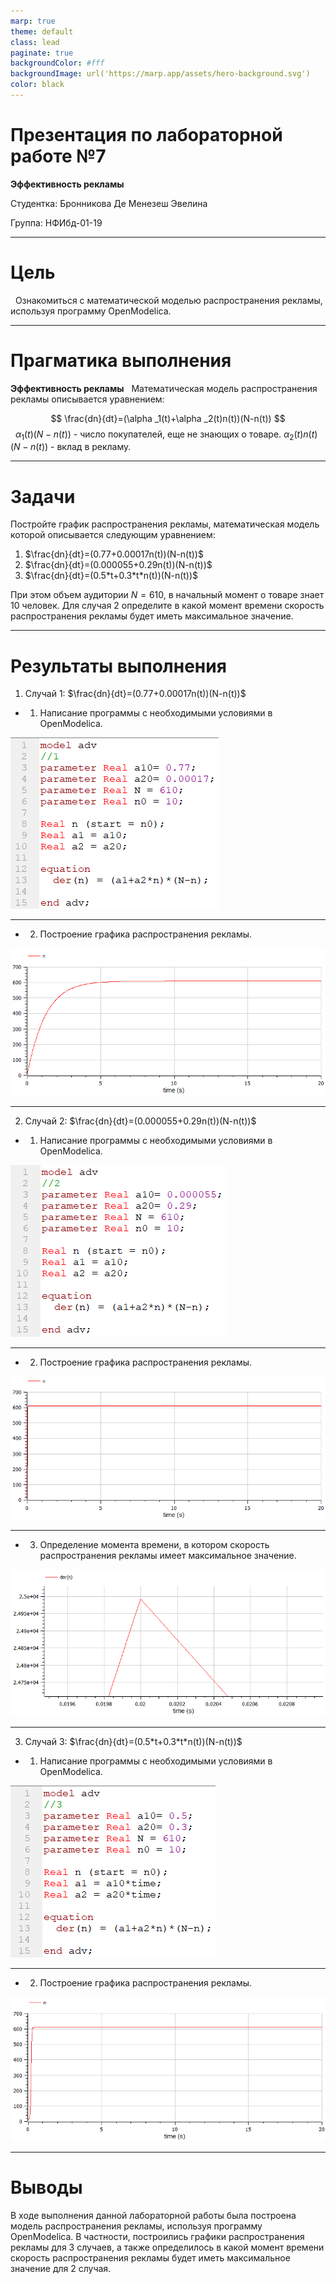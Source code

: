 ```yaml
---
marp: true
theme: default
class: lead
paginate: true
backgroundColor: #fff
backgroundImage: url('https://marp.app/assets/hero-background.svg')
color: black
---
```


# **Презентация по лабораторной работе №7**

**Эффективность рекламы**
&nbsp;
&nbsp;

Студентка: Бронникова Де Менезеш Эвелина

Группа: НФИбд-01-19

---

# Цель 

&nbsp;
Ознакомиться с математической моделью распространения рекламы, используя программу OpenModelica. 

---

# Прагматика выполнения

**Эффективность рекламы**
&nbsp;
Математическая модель распространения рекламы описывается уравнением:

$$
\frac{dn}{dt}=(\alpha _1(t)+\alpha _2(t)n(t))(N-n(t))
$$
&nbsp;
$\alpha _1(t)(N-n(t))$ - число покупателей, еще не знающих о товаре.
$\alpha _2(t)n(t)(N-n(t))$ - вклад в рекламу.


---

# Задачи

Постройте график распространения рекламы, математическая модель которой описывается следующим уравнением:

1. $\frac{dn}{dt}=(0.77+0.00017n(t))(N-n(t))$
2. $\frac{dn}{dt}=(0.000055+0.29n(t))(N-n(t))$
3. $\frac{dn}{dt}=(0.5*t+0.3*t*n(t))(N-n(t))$

При этом объем аудитории $N=610$, в начальный момент о товаре знает 10 человек. Для случая 2 определите в какой момент времени скорость распространения рекламы будет иметь максимальное значение.

---
# Результаты выполнения

1. Случай 1: $\frac{dn}{dt}=(0.77+0.00017n(t))(N-n(t))$

- 1. Написание программы с необходимыми условиями в OpenModelica.

![Программа в OpenModelica для случая 1](MMPictures07/1.1.png)

---

- 2. Построение графика распространения рекламы.

![График распространения рекламы для случая 1](MMPictures07/1.2_20x700.png)

---

2. Случай 2: $\frac{dn}{dt}=(0.000055+0.29n(t))(N-n(t))$

- 1. Написание программы с необходимыми условиями в OpenModelica.

![Программа в OpenModelica для случая 2](MMPictures07/2.1.png)

---

- 2. Построение графика распространения рекламы. 

![Приближение к кривой числа уже информированных клиентов графика распространения рекламы для случая 2](MMPictures07/2.2_20x700.png)

---

- 3. Определение момента времени, в котором скорость распространения рекламы имеет максимальное значение.

![Момент времени, в котором скорость распространения рекламы имеет максимальное значение для случая 2](MMPictures07/2.3.2v3.png)

---

3. Случай 3: $\frac{dn}{dt}=(0.5*t+0.3*t*n(t))(N-n(t))$

- 1. Написание программы с необходимыми условиями в OpenModelica.

![Программа в OpenModelica для случая 3](MMPictures07/3.1.png)

---

- 2. Построение графика распространения рекламы.

![График распространения рекламы для случая 3](MMPictures07/3.2_20x700.png)

---

# Выводы

В ходе выполнения данной лабораторной работы была построена модель распространения рекламы, используя программу OpenModelica. 
В частности, построились графики распространения рекламы для 3 случаев, а также определилось в какой момент времени скорость распространения рекламы будет иметь максимальное значение для 2 случая.

